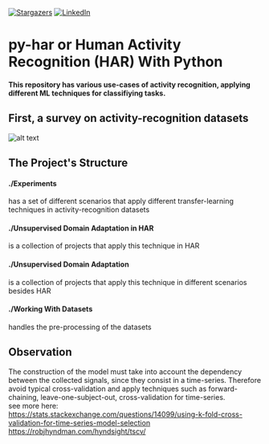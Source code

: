 <!-- PROJECT SHIELDS -->
<!--
*** I'm using markdown "reference style" links for readability.
*** Reference links are enclosed in brackets [ ] instead of parentheses ( ).
*** See the bottom of this document for the declaration of the reference variables
*** for contributors-url, forks-url, etc. This is an optional, concise syntax you may use.
*** https://www.markdownguide.org/basic-syntax/#reference-style-links
-->

[![Stargazers][stars-shield]][stars-url]
[![LinkedIn][linkedin-shield]][linkedin-url]
 
# py-har or Human Activity Recognition (HAR) With Python
#### This repository has various use-cases of activity recognition, applying different ML techniques for classifiying tasks.

## First, a survey on activity-recognition datasets
![alt text](https://github.com/pbmiguel/py-har/blob/master/HAR%20Datasets.png)

## The Project's Structure

#### ./Experiments

has a set of different scenarios that apply different transfer-learning techniques in activity-recognition datasets
#### ./Unsupervised Domain Adaptation in HAR
is a collection of projects that apply this technique in HAR
#### ./Unsupervised Domain Adaptation
is a collection of projects that apply this technique in different scenarios besides HAR
#### ./Working With Datasets
handles the pre-processing of the datasets

## Observation

The construction of the model must take into account the dependency between the collected signals, since they consist in a time-series. 
Therefore avoid typical cross-validation and apply techniques such as forward-chaining, leave-one-subject-out, cross-validation for time-series.  
see more here:  
https://stats.stackexchange.com/questions/14099/using-k-fold-cross-validation-for-time-series-model-selection 
https://robjhyndman.com/hyndsight/tscv/  


<!-- MARKDOWN LINKS & IMAGES -->
<!-- https://www.markdownguide.org/basic-syntax/#reference-style-links -->
[stars-shield]: https://img.shields.io/github/stars/pbmiguel/py-har?style=flat-square
[stars-url]: https://github.com/pbmiguel/py-har/stargazers
[linkedin-shield]: https://img.shields.io/badge/-LinkedIn-black.svg?style=flat-square&logo=linkedin&colorB=555
[linkedin-url]: https://linkedin.com/in/paulo-miguel-barbosa/
